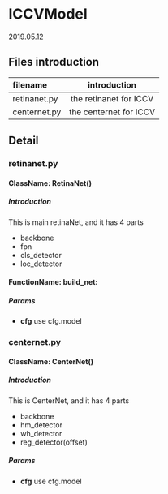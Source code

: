 # ICCVModel

2019.05.12

## Files introduction

|filename|introduction|
|:----|:-----:|
|retinanet.py|the retinanet for ICCV|
|centernet.py|the centernet for ICCV|

## Detail

### retinanet.py

#### ClassName: RetinaNet()

##### Introduction

This is main retinaNet, and it has 4 parts
- backbone
- fpn
- cls_detector
- loc_detector

#### FunctionName: build_net:

##### Params
- **cfg** use  cfg.model

### centernet.py

#### ClassName: CenterNet()

##### Introduction

This is CenterNet, and it has 4 parts
- backbone
- hm_detector
- wh_detector
- reg_detector(offset)

##### Params
- **cfg** use  cfg.model

    